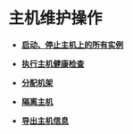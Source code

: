 # 主机维护操作<a name="admin_guide_000054"></a>

-   **[启动、停止主机上的所有实例](启动-停止主机上的所有实例.md)**  

-   **[执行主机健康检查](执行主机健康检查.md)**  

-   **[分配机架](分配机架.md)**  

-   **[隔离主机](隔离主机-71.md)**  

-   **[导出主机信息](导出主机信息.md)**  


